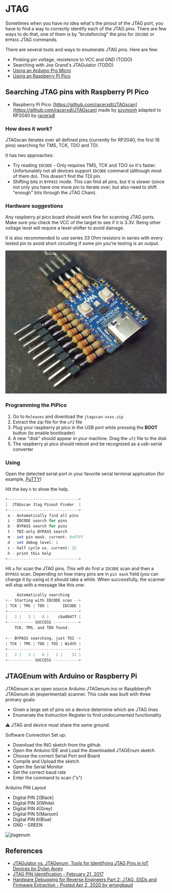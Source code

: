 # JTAG

Sometimes when you have no idea what's the pinout of the JTAG port, you have to find a way to correctly identify each of the JTAG pins. There are few ways to do that, one of them is by "bruteforcing" the pins for `IDCODE` or `BYPASS` JTAG commands.

There are several tools and ways to enumerate JTAG pins. Here are few:

* Probing pin voltage, resistence to VCC and GND (TODO)
* Searching with Joe Grand's JTAGulator (TODO)
* [Using an Arduino Pro Micro](#jtagenum-with-arduino-or-raspberry-pi)
* [Using an Raspberry Pi Pico](#searching-jtag-pins-with-raspberry-pi-pico)

## Searching JTAG pins with Raspberry PI Pico

* Raspberry Pi Pico: [https://github.com/racerxdl/JTAGscan](https://github.com/racerxdl/JTAGscan) made by [szymonh](https://github.com/szymonh/) adapted to RP2040 by [racerxdl](https://github.com/racerxdl/JTAGscan)

### How does it work?

JTAGscan iterates over all defined pins (currently for RP2040, the first 16 pins) searching for TMS, TCK, TDO and TDI.

It has two approaches:

* Try reading `IDCODE` - Only requires TMS, TCK and TDO so it's faster. Unfortunately not all devices support `IDCODE` command (although most of them do). This doesn't find the TDI pin.
* Shifting bits in `BYPASS` mode. This can find all pins, but it is slower (since not only you have one more pin to iterate over, but also need to shift "enough" bits through the JTAG Chain).

### Hardware suggestions

Any raspberry pi pico board should work fine for scanning JTAG ports. Make sure you check the VCC of the target to see if it is 3.3V. Being other voltage level will require a level-shifter to avoid damage.

It is also recommended to use series 33 Ohm resistors in series with every tested pin to avoid short circuiting if some pin you're testing is an output.

![RP2040 Board with 33 Ohm series resistor](../assets/rp2040-jtagscan-resistors.png)

### Programming the PiPico

1. Go to `Releases` and download the `jtagscan-xxxx.zip`
2. Extract the zip file for the `uf2` file
3. Plug your raspberry pi pico in the USB port while pressing the **BOOT** button (to enable bootloader)
4. A new "disk" should appear in your machine. Drag the `uf2` file to the disk
5. The raspberry pi pico should reboot and be recognized as a usb-serial converter

### Using

Open the detected serial port in your favorite serial terminal application (for example, [PuTTY](https://www.putty.org/))

Hit the key `h` to show the help.

```ps1
+-------------------------------+
|  JTAGscan Jtag Pinout Finder  |
+-------------------------------+
 a - Automatically find all pins
 i - IDCODE search for pins
 b - BYPASS search for pins
 t - TDI-only BYPASS search
 m - set pin mask, current: 0xFFFF
 d - set debug level: 1
 c - half cycle us, current: 32
 h - print this help
+-------------------------------+
```

Hit `a` for scan the JTAG pins. This will do first a `IDCODE` scan and then a `BYPASS` scan. Depending on how many pins are in `pin mask` field (you can change it by using `m`) it should take a while. When successfully, the scanner will stop with a message like this one:

```ps1
     Automatically searching
+-- Starting with IDCODE scan --+
| TCK | TMS | TDO |      IDCODE |
+-------------------------------+
|   2 |   3 |   0 |    cba00477 |
+----------- SUCCESS -----------+
    TCK, TMS, and TDO found.

+-- BYPASS searching, just TDI -+
| TCK | TMS | TDO | TDI | Width |
+-------------------------------+
|   2 |   3 |   0 |   1 |    31 |
+----------- SUCCESS -----------+
```

## JTAGEnum with Arduino or Raspberry Pi

JTAGenum is an open source Arduino JTAGenum.ino or RaspbberyPi JTAGenum.sh (experimental) scanner. This code was built with three primary goals:

* Given a large set of pins on a device determine which are JTAG lines
* Enumerate the Instruction Register to find undocumented functionality

⚠️ JTAG and device must share the same ground.

Software Connection Set up:

* Download the INO sketch from the github
* Open the Arduino IDE and Load the downloaded JTAGEnum sketch
* Choose the correct Serial Port and Board
* Compile and Upload the sketch
* Open the Serial Monitor
* Set the correct baud rate
* Enter the command to scan ("s")

Arduino PIN Layout

* Digital PIN 2(Black)
* Digital PIN 3(White)
* Digital PIN 4(Grey)
* Digital PIN 5(Maroon)
* Digital PIN 6(Blue)
* GND - GREEN

![jtagenum](https://3.bp.blogspot.com/-OmjCNFWbnf0/WKx4NEjfb9I/AAAAAAAADy8/-qz5Of4iDbcT5mtonl6st1hVGrmsGUs4gCLcB/s640/FOUND.png)

## References

* [JTAGulator vs. JTAGenum, Tools for Identifying JTAG Pins in IoT Devices by Dylan Ayrey](https://www.praetorian.com/blog/jtagulator-vs-jtagenum-tools-for-identifying-jtag-pins-in-iot-devices?edition=2019)
* [JTAG PIN Identification - February 21, 2017](https://just2secure.blogspot.com/2017/02/jtag-pin-identification.html)
* [Hardware Debugging for Reverse Engineers Part 2: JTAG, SSDs and Firmware Extraction - Posted Apr 2, 2020 by wrongbaud](https://wrongbaud.github.io/posts/jtag-hdd/)
